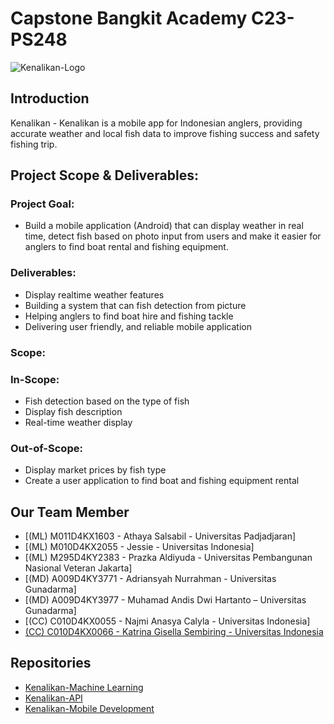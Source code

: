 # Capstone Bangkit Academy C23-PS248
![Kenalikan-Logo]()

## Introduction
Kenalikan - Kenalikan is a mobile app for Indonesian anglers, providing accurate weather and local fish data to improve fishing success and safety fishing trip.

## Project Scope & Deliverables:
### Project Goal:
- Build a mobile application (Android) that can display weather in real time, detect fish based on photo input from users and make it easier for anglers to find boat rental and fishing equipment.
### Deliverables:
- Display realtime weather features 
- Building a system that can fish detection from picture
- Helping anglers to find boat hire and fishing tackle
- Delivering user friendly, and reliable mobile application
### Scope:
### In-Scope:
- Fish detection based on the type of fish 
- Display fish description 
- Real-time weather display
### Out-of-Scope:
- Display market prices by fish type
- Create a user application to find boat and fishing equipment rental


## Our Team Member
- [(ML) M011D4KX1603  -  Athaya Salsabil  - Universitas Padjadjaran]
- [(ML) M010D4KX2055 -  Jessie   - Universitas Indonesia]
- [(ML) M295D4KY2383 - Prazka Aldiyuda  - Universitas Pembangunan Nasional Veteran Jakarta]
- [(MD) A009D4KY3771 - Adriansyah Nurrahman - Universitas Gunadarma]
- [(MD) A009D4KY3977 -  Muhamad Andis Dwi Hartanto – Universitas Gunadarma]
- [(CC) C010D4KX0055  - Najmi Anasya Calyla  - Universitas Indonesia]
- [(CC) C010D4KX0066  - Katrina Gisella Sembiring  -  Universitas Indonesia]()

## Repositories
- [Kenalikan-Machine Learning](https://github.com/andisdwihartanto/Kenalikan-Bangkit-Capstone/tree/main/ML)
- [Kenalikan-API](https://github.com/andisdwihartanto/Kenalikan-Bangkit-Capstone/tree/main/CC)
- [Kenalikan-Mobile Development](https://github.com/andisdwihartanto/Kenalikan-Bangkit-Capstone/tree/main/MD/Kenalikan)
